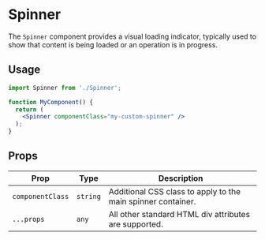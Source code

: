 # Spinner

The `Spinner` component provides a visual loading indicator, typically used to show that content is being loaded or an operation is in progress.

## Usage

```jsx
import Spinner from './Spinner';

function MyComponent() {
  return (
    <Spinner componentClass="my-custom-spinner" />
  );
}
```

## Props

| Prop           | Type     | Description                                     |
| -------------- | -------- | ----------------------------------------------- |
| `componentClass` | `string` | Additional CSS class to apply to the main spinner container. |
| `...props`     | `any`    | All other standard HTML div attributes are supported. |
